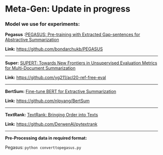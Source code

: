 # Meta-Gen: Update in progress

### Model we use for experiments:

**Pegasus** :[PEGASUS: Pre-training with Extracted Gap-sentences for Abstractive Summarization](https://arxiv.org/abs/1912.08777)

**Link:** https://github.com/bondarchukb/PEGASUS

------

**Super:** [SUPERT: Towards New Frontiers in Unsupervised Evaluation Metrics for Multi-Document Summarization](https://aclanthology.org/2020.acl-main.124.pdf)

**Link:** https://github.com/yg211/acl20-ref-free-eval

------

**BertSum:** [Fine-tune BERT for Extractive Summarization](https://arxiv.org/pdf/1903.10318.pdf)

**Link:** https://github.com/nlpyang/BertSum

------

**TextRank:** [TextRank: Bringing Order into Texts](https://web.eecs.umich.edu/~mihalcea/papers/mihalcea.emnlp04.pdf)

**Link:** https://github.com/DerwenAI/pytextrank

------

**Pre-Processing data in required format:**

Pegasus: ```python converttopegasus.py```
